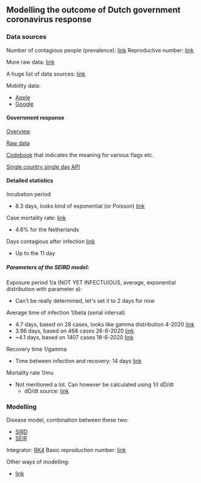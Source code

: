 ## Modelling the outcome of Dutch government coronavirus response


### Data sources

Number of contagious people (prevalence): [link](https://data.rivm.nl/covid-19/COVID-19_prevalentie.json)
Reproductive number: [link](https://data.rivm.nl/covid-19/COVID-19_reproductiegetal.json)

More raw data: [link](https://coronadashboard.rijksoverheid.nl/verantwoording)

A huge list of data sources: [link](https://www.databronnencovid19.nl/)

Mobility data:
- [Apple](https://covid19.apple.com/mobility)
- [Google](https://www.google.com/covid19/mobility/)

#### Government response

[Overview](https://www.bsg.ox.ac.uk/research/research-projects/coronavirus-government-response-tracker)

[Raw data](https://raw.githubusercontent.com/OxCGRT/covid-policy-tracker/master/data/OxCGRT_latest.csv)

[Codebook](https://github.com/OxCGRT/covid-policy-tracker/blob/master/documentation/codebook.md) that indicates the meaning for various flags etc.

[Single country single day API](https://covidtrackerapi.bsg.ox.ac.uk/api/v2/stringency/actions/NLD/2020-09-20)

#### Detailed statistics
Incubation period
- 8.3 days, looks kind of exponential (or Poisson) [link](https://advances.sciencemag.org/content/6/33/eabc1202.full)

Case mortality rate: [link](https://en.wikipedia.org/wiki/COVID-19_pandemic_death_rates_by_country)
- 4.6% for the Netherlands

Days contagious after infection [link](https://www.theladders.com/career-advice/new-study-finds-covid-19-patients-remain-infectious-for-only-this-number-of-days)
- Up to the 11 day

##### Parameters of the SEIRD model:
Exposure period 1/a (NOT YET INFECTUIOUS, average, exponential distribution with parameter a):
- Can't be really determined, let's set it to 2 days for now

Average time of infection 1/beta (serial interval)
- 4.7 days, based on 28 cases, looks like gamma distribution 4-2020 [link](https://www.sciencedirect.com/science/article/pii/S1201971220301193)
- 3.96 days, based on 468 cases 26-6-2020 [link](https://www.ncbi.nlm.nih.gov/pmc/articles/PMC7258488/)
- ~4.1 days, based on 1407 cases 18-6-2020 [link](https://academic.oup.com/cid/advance-article/doi/10.1093/cid/ciaa790/5859582)

Recovery time 1/gamma
- Time between infection and recovery: 14 days [link](https://www.who.int/docs/default-source/coronaviruse/who-china-joint-mission-on-covid-19-final-report.pdf#:~:text=Using%20available%20preliminary%20data%2C,severe%20or%20critical%20disease.)

Mortality rate 1/mu
- Not mentioned a lot. Can however be calculated using 1/I dD/dt
	- dD/dt source: [link](https://www.rivm.nl/coronavirus-covid-19/grafieken)

### Modelling

Disease model, combination between these two:
- [SIRD](https://en.wikipedia.org/wiki/Compartmental_models_in_epidemiology#The_SIRD_model)
- [SEIR](https://en.wikipedia.org/wiki/Compartmental_models_in_epidemiology#The_SEIR_model)

Integrator: [RK4](https://en.wikipedia.org/wiki/Runge%E2%80%93Kutta_methods)
Basic reproduction number: [link](https://en.wikipedia.org/wiki/Basic_reproduction_number)

Other ways of modelling:
- [link](https://www.nas.ewi.tudelft.nl/index.php/coronavirus)
